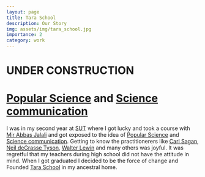 ```yaml
---
layout: page
title: Tara School
description: Our Story
img: assets/img/tara_school.jpg
importance: 2
category: work
---
```


# UNDER CONSTRUCTION

# [Popular Science](https://en.wikipedia.org/wiki/Popular_science) and [Science communication](https://en.wikipedia.org/wiki/Science_communication)
I was in my second year at [SUT](https://en.sharif.edu/) where I got lucky and took a course with [Mir Abbas Jalali](https://sites.google.com/site/mirabbasjalali/home?pli=1) and got exposed to the idea of [Popular Science](https://en.wikipedia.org/wiki/Popular_science) and [Science communication](https://en.wikipedia.org/wiki/Science_communication). Getting to know the practitionerers like [Carl Sagan](https://en.wikipedia.org/wiki/Carl_Sagan), [Neil deGrasse Tyson](https://en.wikipedia.org/wiki/Neil_deGrasse_Tyson), [Walter Lewin](https://en.wikipedia.org/wiki/Walter_Lewin) and many others was joyful. It was regretful that my teachers during high school did not have the attitude in mind. When I got graduated I decided to be the force of change and Founded [Tara School](https://adarijani.github.io/projects/2_project/) in my ancestral home.
